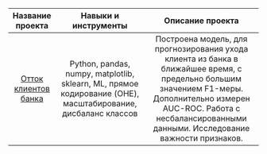 Название проекта | Навыки и инструменты | Описание проекта
:-----: | :----: | :-----:
[Отток клиентов банка](https://github.com/alexsurina/Portfolio/blob/main/Exited.ipynb) | Python, pandas, numpy, matplotlib, sklearn, ML, прямое кодирование (OHE), масштабирование, дисбаланс классов | Построена модель, для прогнозирования ухода клиента из банка в ближайшее время, с предельно большим значением F1-меры. Дополнительно измерен AUC-ROC. Работа с несбалансированными данными. Исследование важности признаков.
